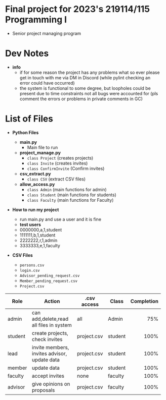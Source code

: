 # Final project for 2023's 219114/115 Programming I
   - Senior project managing program

# Dev Notes
* **info**
   - if for some reason the project has any problems what so ever please get in touch with me via DM in Discord (while pylint checking an error could have occurred)
   - the system is functional to some degree, but loopholes could be present due to time constraints not all bugs were accounted for (pls comment the errors or problems in private comments in GC)
# List of Files
 * **Python Files**
     - **main.py**
         - Main file to run 
     - **project_manage.py**
         - `class Project` (creates projects)
         - `class Invite` (creates invites)
         - `class ConfirmInvite` (Confirm invites)
     - **csv_extract.py**
         - `class CSV` (extract CSV files)
     - **allow_access.py**
         - `class Admin` (main functions for admin)
         - `class Student` (main functions for students)
         - `class Faculty` (main functions for Faculty)

* **How to run my project**
    - run main.py and use a user and it is fine
    * **test users**
    - 0000000,a,1,student
    - 1111111,b,1,student
    - 2222222,r,1,admin
    - 3333333,e,1,faculty

* **CSV Files**
    - `persons.csv`
    - `login.csv`
    - `Advisor_pending_request.csv`
    - `Member_pending_request.csv`
    - `Project.csv`

| Role    | Action                                       | .csv access    | Class   | Completion |
|---------|----------------------------------------------|----------------|---------|-----------:|
| admin   | can add,delete,read all files in system      | all            | Admin   |        75% |
| student | create projects, check invites               | project.csv    | student |       100% |
| lead    | invite members, invites advisor, update data | project.csv    | student |       100% |
| member  | update data                                  | project.csv    | student |       100% |
| faculty | accept invites                               | none           | faculty |       100% |
| advisor | give opinions on proposals                   | project.csv    | faculty |       100% |


